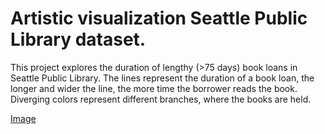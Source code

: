 # Artistic visualization Seattle Public Library dataset. 

This project explores the duration of lengthy (>75 days) book loans in Seattle Public Library. The lines represent the duration of a book loan, the longer and wider the line, the more time the borrower reads the book. Diverging colors represent different branches, where the books are held.


[Image](zoom.png)
